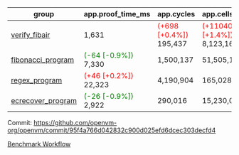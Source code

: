 | group | app.proof_time_ms | app.cycles | app.cells_used | leaf.proof_time_ms | leaf.cycles | leaf.cells_used |
| -- | -- | -- | -- | -- | -- | -- |
| [verify_fibair](https://github.com/openvm-org/openvm/blob/benchmark-results/benchmarks-pr/1154/verify_fibair-95f4a766d042832c900d025efd6dcec303decfd4.md) | 1,631 | <span style='color: red'>(+698 [+0.4%])</span> 195,437 | <span style='color: red'>(+110402 [+1.4%])</span> 8,123,164 |- | - | - |
| [fibonacci_program](https://github.com/openvm-org/openvm/blob/benchmark-results/benchmarks-pr/1154/fibonacci-95f4a766d042832c900d025efd6dcec303decfd4.md) |<span style='color: green'>(-64 [-0.9%])</span> 7,330 |  1,500,137 |  51,505,102 |- | - | - |
| [regex_program](https://github.com/openvm-org/openvm/blob/benchmark-results/benchmarks-pr/1154/regex-95f4a766d042832c900d025efd6dcec303decfd4.md) |<span style='color: red'>(+46 [+0.2%])</span> 22,323 |  4,190,904 |  165,028,173 |- | - | - |
| [ecrecover_program](https://github.com/openvm-org/openvm/blob/benchmark-results/benchmarks-pr/1154/ecrecover-95f4a766d042832c900d025efd6dcec303decfd4.md) |<span style='color: green'>(-26 [-0.9%])</span> 2,922 |  290,016 |  15,230,037 |- | - | - |


Commit: https://github.com/openvm-org/openvm/commit/95f4a766d042832c900d025efd6dcec303decfd4

[Benchmark Workflow](https://github.com/openvm-org/openvm/actions/runs/12579278596)
